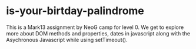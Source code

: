# is-your-birtday-palindrome
 
This is a Mark13 assignment by NeoG camp for level 0.
We get to explore more about DOM methods and properties, dates in javascript along with the Asychronous Javascript while using setTimeout().

